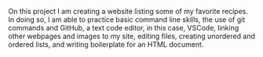 On this project I am creating a website listing some of my favorite recipes. In doing so, I am able to practice basic command line skills, the use of git commands and GitHub,
a text code editor, in this case, VSCode, linking other webpages and images to my site, editing files, creating unordered and ordered lists,
and writing boilerplate for an HTML document.
